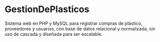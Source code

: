 # GestionDePlasticos
Sistema web en PHP y MySQL para registrar compras de plástico, proveedores y usuarios, con base de datos relacional y normalizada, sin uso de cascada y diseñada para ser escalable.
